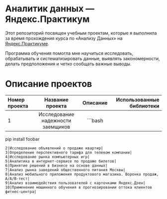 # Аналитик данных — Яндекс.Практикум

Этот репозиторий посвящен учебным проектам, которые я выполнила за время прохождения курса по «Анализу Данных» на [Яндекс.Практикуме](https://praktikum.yandex.ru/data-analyst/).

Программа обучения помогла мне научиться исследовать, обрабатывать и систематизировать данные, выявлять закономерности, делать предположения и четко сообщать важные выводы.

# Описание проектов

Номер проекта| Название проекта| Описание| Использованные библиотеки
:---------------|:---------------:|:---------------------:|------------------------------------:
1|Исследование надежности заемщиков| ```bash
pip install foobar
```
2|Исследование объявлений о продаже квартир|
3|Определение перспективного тарифа для телеком компании|
4|Исследование рынка компьютерных игр|
5|Аналитика в интернет-сервисе по продаже билетов|
6|Принятие решений в бизнесе на основе данных|
7|Анализ рынка заведений общественного питания Москвы|
8|Анализ мобильного приложения продуктового магазина. Воронка продаж, А/А/В-тест|
9|Анализ взаимодействия пользователей с карточками Яндекс.Дзен|
10|Применение машинного обучения в прогнозировании оттока клиентов фитнес-центра|
